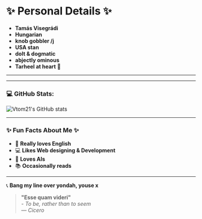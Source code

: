 # ✨ **Personal Details** ✨

- **Tamás Visegrádi**
- **Hungarian**
- **knob gobbler /j** 
- **USA stan**
- **dolt & dogmatic** 
- **abjectly ominous** 
- **Tarheel at heart** 💙

---

---

### 💻 GitHub Stats:

![Vtom21's GitHub stats](https://github-readme-stats.vercel.app/api?username=Vtom21&show_icons=true&theme=radical)

---

### ✨ Fun Facts About Me ✨

- 📖 **Really loves English** 
- 💻 **Likes Web designing & Development** 
- 🤖 **Loves AIs** 
- 📚 **Occasionally reads** 

---

📞 **Bang my line over yondah, youse x**

> **"Esse quam videri"**  
> _- To be, rather than to seem_  
> _— Cicero_

